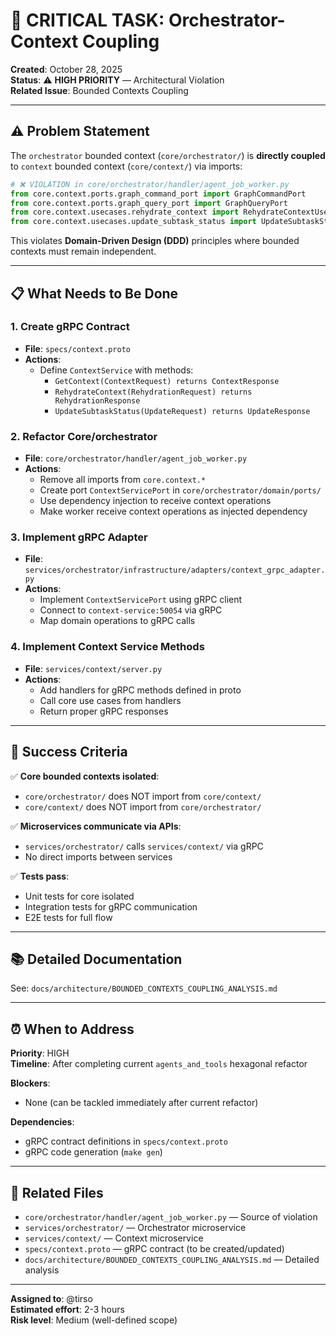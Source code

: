 # 🚨 CRITICAL TASK: Orchestrator-Context Coupling

**Created**: October 28, 2025  
**Status**: ⚠️ **HIGH PRIORITY** — Architectural Violation  
**Related Issue**: Bounded Contexts Coupling

---

## ⚠️ Problem Statement

The `orchestrator` bounded context (`core/orchestrator/`) is **directly coupled** to `context` bounded context (`core/context/`) via imports:

```python
# ❌ VIOLATION in core/orchestrator/handler/agent_job_worker.py
from core.context.ports.graph_command_port import GraphCommandPort
from core.context.ports.graph_query_port import GraphQueryPort
from core.context.usecases.rehydrate_context import RehydrateContextUseCase
from core.context.usecases.update_subtask_status import UpdateSubtaskStatusUseCase
```

This violates **Domain-Driven Design (DDD)** principles where bounded contexts must remain independent.

---

## 📋 What Needs to Be Done

### 1. Create gRPC Contract
- **File**: `specs/context.proto`
- **Actions**:
  - Define `ContextService` with methods:
    - `GetContext(ContextRequest) returns ContextResponse`
    - `RehydrateContext(RehydrationRequest) returns RehydrationResponse`
    - `UpdateSubtaskStatus(UpdateRequest) returns UpdateResponse`

### 2. Refactor Core/orchestrator
- **File**: `core/orchestrator/handler/agent_job_worker.py`
- **Actions**:
  - Remove all imports from `core.context.*`
  - Create port `ContextServicePort` in `core/orchestrator/domain/ports/`
  - Use dependency injection to receive context operations
  - Make worker receive context operations as injected dependency

### 3. Implement gRPC Adapter
- **File**: `services/orchestrator/infrastructure/adapters/context_grpc_adapter.py`
- **Actions**:
  - Implement `ContextServicePort` using gRPC client
  - Connect to `context-service:50054` via gRPC
  - Map domain operations to gRPC calls

### 4. Implement Context Service Methods
- **File**: `services/context/server.py`
- **Actions**:
  - Add handlers for gRPC methods defined in proto
  - Call core use cases from handlers
  - Return proper gRPC responses

---

## 🎯 Success Criteria

✅ **Core bounded contexts isolated**:
- `core/orchestrator/` does NOT import from `core/context/`
- `core/context/` does NOT import from `core/orchestrator/`

✅ **Microservices communicate via APIs**:
- `services/orchestrator/` calls `services/context/` via gRPC
- No direct imports between services

✅ **Tests pass**:
- Unit tests for core isolated
- Integration tests for gRPC communication
- E2E tests for full flow

---

## 📚 Detailed Documentation

See: `docs/architecture/BOUNDED_CONTEXTS_COUPLING_ANALYSIS.md`

---

## ⏰ When to Address

**Priority**: HIGH  
**Timeline**: After completing current `agents_and_tools` hexagonal refactor

**Blockers**:
- None (can be tackled immediately after current refactor)

**Dependencies**:
- gRPC contract definitions in `specs/context.proto`
- gRPC code generation (`make gen`)

---

## 🔗 Related Files

- `core/orchestrator/handler/agent_job_worker.py` — Source of violation
- `services/orchestrator/` — Orchestrator microservice
- `services/context/` — Context microservice
- `specs/context.proto` — gRPC contract (to be created/updated)
- `docs/architecture/BOUNDED_CONTEXTS_COUPLING_ANALYSIS.md` — Detailed analysis

---

**Assigned to**: @tirso  
**Estimated effort**: 2-3 hours  
**Risk level**: Medium (well-defined scope)

